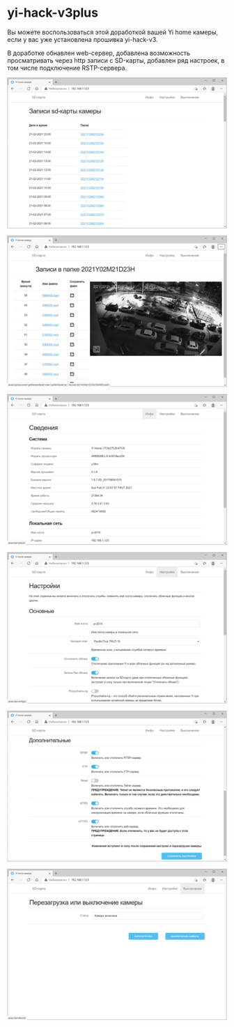 # yi-hack-v3plus
Вы можете воспользоваться этой доработкой вашей Yi home камеры, если у вас уже установлена прошивка yi-hack-v3.

В доработке обнавлен web-сервер, добавлена возможность просматривать через http записи с SD-карты, добавлен ряд настроек, в том числе подключение RSTP-сервера.


![solarized palette](https://github.com/Arkady23/yi-hack-v3plus/blob/main/Screenshots/image_2021_02_21T13_57_08_096Z.png?raw=true)

![solarized palette](https://github.com/Arkady23/yi-hack-v3plus/blob/main/Screenshots/image_2021_02_21T13_57_46_079Z.png?raw=true)

![solarized palette](https://github.com/Arkady23/yi-hack-v3plus/blob/main/Screenshots/image_2021_02_21T13_58_25_773Z.png?raw=true)

![solarized palette](https://github.com/Arkady23/yi-hack-v3plus/blob/main/Screenshots/image_2021_02_21T13_59_08_416Z.png?raw=true)

![solarized palette](https://github.com/Arkady23/yi-hack-v3plus/blob/main/Screenshots/image_2021_02_21T13_59_47_582Z.png?raw=true)

![solarized palette](https://github.com/Arkady23/yi-hack-v3plus/blob/main/Screenshots/image_2021_02_21T14_00_09_418Z.png?raw=true)
